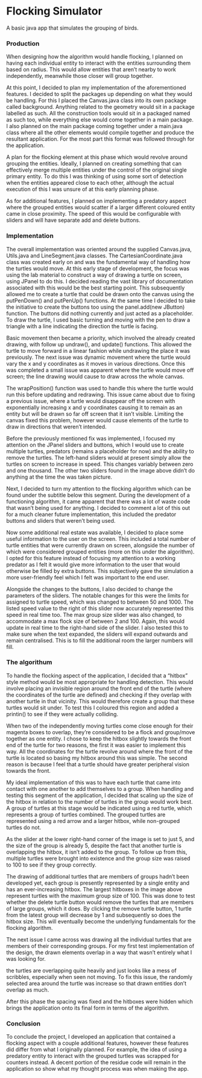 # Flocking Simulator

A basic java app that simulates the grouping of birds.

### Production

When designing how the algorithm would handle flocking, I planned on having each individual entity to interact with the entities surrounding them based on radius. This would allow entities that aren’t nearby to work independently, meanwhile those closer will group together.

At this point, I decided to plan my implementation of the aforementioned features. I decided to split the packages up depending on what they would be handling. For this I placed the Canvas.java class into its own package called background. Anything related to the geometry would sit in a package labelled as such. All the construction tools would sit in a packaged named as such too, while everything else would come together in a main package. I also planned on the main package coming together under a main.java class where all the other elements would compile together and produce the resultant application. For the most part this format was followed through for the application.

A plan for the flocking element at this phase which would revolve around grouping the entities. Ideally, I planned on creating something that can effectively merge multiple entities under the control of the original single primary entity. To do this I was thinking of using some sort of detection when the entities appeared close to each other, although the actual execution of this I was unsure of at this early planning phase.

As for additional features, I planned on implementing a predatory aspect where the grouped entities would scatter if a larger different coloured entity came in close proximity. The speed of this would be configurable with sliders and will have separate add and delete buttons.

### Implementation

The overall implementation was oriented around the supplied Canvas.java, Utils.java and LineSegment.java classes. The CartesianCoordinate.java class was created early on and was the fundamental way of handling how the turtles would move. At this early stage of development, the focus was using the lab material to construct a way of drawing a turtle on screen, using JPanel to do this. I decided reading the vast library of documentation associated with this would be the best starting point. This subsequently allowed me to create a turtle that could be drawn onto the canvas using the putPenDown() and putPenUp() functions. At the same time I decided to take the initiative to create the buttons too using the panel.add(new JButton) function. The buttons did nothing currently and just acted as a placeholder. To draw the turtle, I used basic turning and moving with the pen to draw a triangle with a line indicating the direction the turtle is facing.

Basic movement then became a priority, which involved the already created drawing, with follow up undraw(), and update() functions. This allowed the turtle to move forward in a linear fashion while undrawing the place it was previously. The next issue was dynamic movement where the turtle would vary the x and y coordinates as it moves in various directions. Once this was completed a small issue was apparent where the turtle would move off screen; the line drawing would cause to draw across the whole canvas.

The wrapPosition() function was used to handle this where the turtle would run this before updating and redrawing. This issue came about due to fixing a previous issue, where a turtle would disappear off the screen with exponentially increasing x and y coordinates causing it to remain as an entity but will be drawn so far off screen that it isn’t visible. Limiting the canvas fixed this problem, however would cause elements of the turtle to draw in directions that weren’t intended.

Before the previously mentioned fix was implemented, I focused my attention on the JPanel sliders and buttons, which I would use to create multiple turtles, predators (remains a placeholder for now) and the ability to remove the turtles. The left-hand sliders would at present simply allow the turtles on screen to increase in speed. This changes variably between zero and one thousand. The other two sliders found in the image above didn’t do anything at the time the was taken picture.

Next, I decided to turn my attention to the flocking algorithm which can be found under the subtitle below this segment. During the development of a functioning algorithm, it came apparent that there was a lot of waste code that wasn’t being used for anything. I decided to comment a lot of this out for a much cleaner future implementation, this included the predator buttons and sliders that weren’t being used.

Now some additional real estate was available, I decided to place some useful information to the user on the screen. This included a total number of turtle entities that were currently drawn on screen, alongside the number of which were considered grouped entities (more on this under the algorithm). I opted for this feature instead of focusing my attention to a working predator as I felt it would give more information to the user that would otherwise be filled by extra buttons. This subjectively gave the simulation a more user-friendly feel which I felt was important to the end user.

Alongside the changes to the buttons, I also decided to change the parameters of the sliders. The notable changes for this were the limits for assigned to turtle speed, which was changed to between 50 and 1000. The listed speed value to the right of this slider now accurately represented this speed in real time too. The max group size slider was also changed, to accommodate a max flock size of between 2 and 100. Again, this would update in real time to the right-hand side of the slider. I also tested this to make sure when the text expanded, the sliders will expand outwards and remain centralised. This is to fill the additional room the larger numbers will fill.

### The algorithum

To handle the flocking aspect of the application, I decided that a “hitbox” style method would be most appropriate for handling detection. This would involve placing an invisible region around the front end of the turtle (where the coordinates of the turtle are defined) and checking if they overlap with another turtle in that vicinity. This would therefore create a group that these turtles would sit under. To test this I coloured this region and added a printin() to see if they were actually colliding.

When two of the independently moving turtles come close enough for their magenta boxes to overlap, they’re considered to be a flock and group/move together as one entity. I chose to keep the hitbox slightly towards the front end of the turtle for two reasons, the first it was easier to implement this way. All the coordinates for the turtle revolve around where the front of the turtle is located so basing my hitbox around this was simple. The second reason is because I feel that a turtle should have greater peripheral vision towards the front.

My ideal implementation of this was to have each turtle that came into contact with one another to add themselves to a group. When handling and testing this segment of the application, I decided that scaling up the size of the hitbox in relation to the number of turtles in the group would work best. A group of turtles at this stage would be indicated using a red turtle, which represents a group of turtles combined. The grouped turtles are represented using a red arrow and a larger hitbox, while non-grouped turtles do not.

As the slider at the lower right-hand corner of the image is set to just 5, and the size of the group is already 5, despite the fact that another turtle is overlapping the hitbox, it isn’t added to the group. To follow up from this, multiple turtles were brought into existence and the group size was raised to 100 to see if they group correctly.

The drawing of additional turtles that are members of groups hadn’t been developed yet, each group is presently represented by a single entity and has an ever-increasing hitbox. The largest hitboxes in the image above represent turtles with the maximum group size of 100. This was done to test whether the delete turtle button would remove the turtles that are members of large groups, which it does. By clicking the remove turtle button, 1 turtle from the latest group will decrease by 1 and subsequently so does the hitbox size. This will eventually become the underlying fundamentals for the flocking algorithm.

The next issue I came across was drawing all the individual turtles that are members of their corresponding groups. For my first test implementation of the design, the drawn elements overlap in a way that wasn’t entirely what I was looking for.

the turtles are overlapping quite heavily and just looks like a mess of scribbles, especially when seen not moving. To fix this issue, the randomly selected area around the turtle was increase so that drawn entities don’t overlap as much.

After this phase the spacing was fixed and the hitboxes were hidden which brings the application onto its final form in terms of the algorithm.

### Conclusion

To conclude the project, I developed an application that contained a flocking aspect with a couple additional features, however these features did differ from what I originally planned. For example, the idea of using a predatory entity to interact with the grouped turtles was scrapped for counters instead. A decent portion of the residue code will remain in the application so show what my thought process was when making the app.
